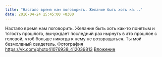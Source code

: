```yaml
---
title: "Настало время нам поговорить. Желание быть хоть ка..."
date: 2016-04-24 15:45:00 +0300
---
```


Настало время нам поговорить. Желание быть хоть как-то понятым и тягость прошлого, вынуждает последний раз нырнуть в это прошлое с головой, чтоб больше никогда к нему не возвращаться. Ты мой безмолвный свидетель.
Фотография
<a class="vk-attach" href="https://vk.com/photo41076938_412039813">https://vk.com/photo41076938_412039813</a>
<a class="vk-attach" href="https://vk.com/photo41076938_412039813">Вложение</a>
